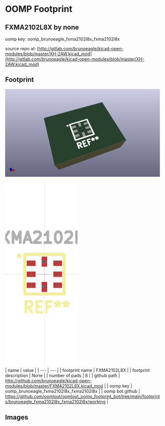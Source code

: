 # OOMP Footprint  
## FXMA2102L8X  by none  
  
oomp key: oomp_brunoeagle_fxma2102l8x_fxma2102l8x  
  
source repo at: [http://gitlab.com/brunoeagle/kicad-open-modules/blob/master/XH-2AW.kicad_mod](http://gitlab.com/brunoeagle/kicad-open-modules/blob/master/XH-2AW.kicad_mod)  
## Footprint  
  
[![working_kicad_pcb_3d.png](working_kicad_pcb_3d_600.png)](working_kicad_pcb_3d.png)  
  
[![working.png](working_600.png)](working.png)  
| name | value | 
| --- | --- | 
| footprint name | FXMA2102L8X | 
| footprint description | None | 
| number of pads | 8 | 
| github path | http://github.com/brunoeagle/kicad-open-modules/blob/master/FXMA2102L8X.kicad_mod | 
| oomp key | oomp_brunoeagle_fxma2102l8x_fxma2102l8x | 
| oomp bot github | https://github.com/oomlout/oomlout_oomp_footprint_bot/tree/main/footprints/brunoeagle_fxma2102l8x_fxma2102l8x/working | 
## Images  
